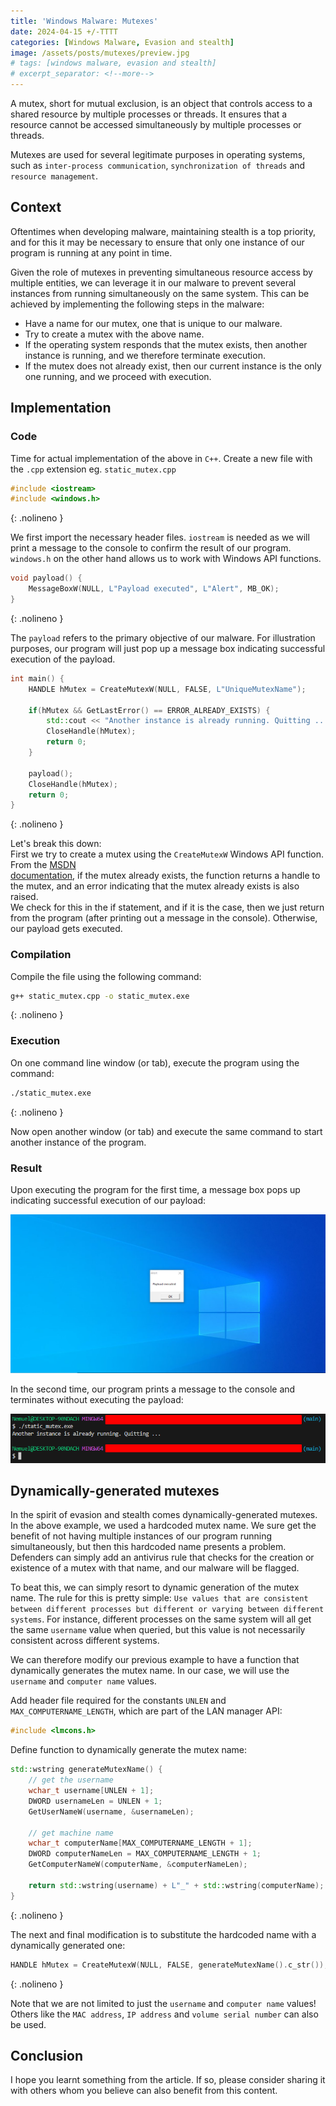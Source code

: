 ```yaml
---
title: 'Windows Malware: Mutexes'
date: 2024-04-15 +/-TTTT
categories: [Windows Malware, Evasion and stealth]
image: /assets/posts/mutexes/preview.jpg
# tags: [windows malware, evasion and stealth]
# excerpt_separator: <!--more-->
---
```

A mutex, short for mutual exclusion, is an object that controls access to a shared resource by multiple processes or threads. It ensures that a resource cannot be accessed simultaneously
by multiple processes or threads.

Mutexes are used for several legitimate purposes in operating systems, such as `inter-process
communication`, `synchronization of threads` and `resource management`.

## Context

Oftentimes when developing malware, maintaining stealth is a top priority, and for this it may be
necessary to ensure that only one instance of our program is running at any point in time.

Given the role of mutexes in preventing simultaneous resource access by multiple entities, we can leverage it in our malware to prevent several instances from running simultaneously on the same system. This can be achieved by implementing the following steps in the malware:

- Have a name for our mutex, one that is unique to our malware.
- Try to create a mutex with the above name.
- If the operating system responds that the mutex exists, then another instance is running, and we
  therefore terminate execution.
- If the mutex does not already exist, then our current instance is the only one running, and we
  proceed with execution.

## Implementation

### Code

Time for actual implementation of the above in `C++`. Create a new file with the `.cpp` extension eg.
`static_mutex.cpp`

```c++
#include <iostream>
#include <windows.h>
```
{: .nolineno }

We first import the necessary header files. `iostream` is needed as we will print a message to the console to confirm the result of our program. `windows.h` on the other hand allows us to work with
Windows API functions.

```c++
void payload() {
    MessageBoxW(NULL, L"Payload executed", L"Alert", MB_OK);
}
```
{: .nolineno }

The `payload` refers to the primary objective of our malware. For illustration purposes, our program will just pop up a message box indicating successful execution of the payload.

```c++
int main() {
    HANDLE hMutex = CreateMutexW(NULL, FALSE, L"UniqueMutexName");

    if(hMutex && GetLastError() == ERROR_ALREADY_EXISTS) {
        std::cout << "Another instance is already running. Quitting ..." << std::endl;
        CloseHandle(hMutex);
        return 0;
    }

    payload();
    CloseHandle(hMutex);
    return 0;
}
```
{: .nolineno }

Let\'s break this down:\
First we try to create a mutex using the `CreateMutexW` Windows API function. From the [MSDN  
documentation](https://learn.microsoft.com/en-us/windows/win32/api/synchapi/nf-synchapi-createmutexw), if the mutex already exists, the function returns a handle to the mutex,
and an error indicating that the mutex already exists is also raised.\
We check for this in the if statement, and if it is the case, then we just return from the program
(after printing out a message in the console). Otherwise, our payload gets executed.

### Compilation

Compile the file using the following command:

```bash
g++ static_mutex.cpp -o static_mutex.exe
```
{: .nolineno }

### Execution

On one command line window (or tab), execute the program using the command:

```bash
./static_mutex.exe
```
{: .nolineno }

Now open another window (or tab) and execute the same command to start another instance of the program.

### Result

Upon executing the program for the first time, a message box pops up indicating successful execution
of our payload:

![img](/assets/posts/mutexes/first_run.png)

In the second time, our program prints a message to the console and terminates without executing the payload:

![img](/assets/posts/mutexes/second_run.png)

## Dynamically-generated mutexes

In the spirit of evasion and stealth comes dynamically-generated mutexes. In the above example, we used a hardcoded
mutex name. We sure get the benefit of not having multiple instances of our program running
simultaneously, but then this hardcoded name presents a problem. Defenders can simply add an
antivirus rule that checks for the creation or existence of a mutex with that name, and our
malware will be flagged.

To beat this, we can simply resort to dynamic generation of the mutex name. The rule for this is
pretty simple: `Use values that are consistent between different processes but different or varying
between different systems`. For instance, different processes on the same system will all get the
same `username` value when queried, but this value is not necessarily consistent across different
systems.

We can therefore modify our previous example to have a function that dynamically generates the mutex name. In our case, we will use the `username` and `computer name` values.

Add header file required for the constants `UNLEN` and `MAX_COMPUTERNAME_LENGTH`, which are part
of the LAN manager API:

```c++
#include <lmcons.h>
```

Define function to dynamically generate the mutex name:

```c++
std::wstring generateMutexName() {
    // get the username
    wchar_t username[UNLEN + 1];
    DWORD usernameLen = UNLEN + 1;
    GetUserNameW(username, &usernameLen);

    // get machine name
    wchar_t computerName[MAX_COMPUTERNAME_LENGTH + 1];
    DWORD computerNameLen = MAX_COMPUTERNAME_LENGTH + 1;
    GetComputerNameW(computerName, &computerNameLen);

    return std::wstring(username) + L"_" + std::wstring(computerName);
}
```
{: .nolineno }

The next and final modification is to substitute the hardcoded name with a dynamically generated one:

```c++
HANDLE hMutex = CreateMutexW(NULL, FALSE, generateMutexName().c_str());
```
{: .nolineno }

Note that we are not limited to just the `username` and `computer name` values! Others like the `MAC
address`, `IP address` and `volume serial number` can also be used.

## Conclusion

I hope you learnt something from the article. If so, please consider sharing it with others whom you
believe can also benefit from this content.
